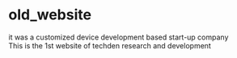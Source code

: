 # old_website
it was a customized device development based start-up company  
This is the 1st website of techden research and development
